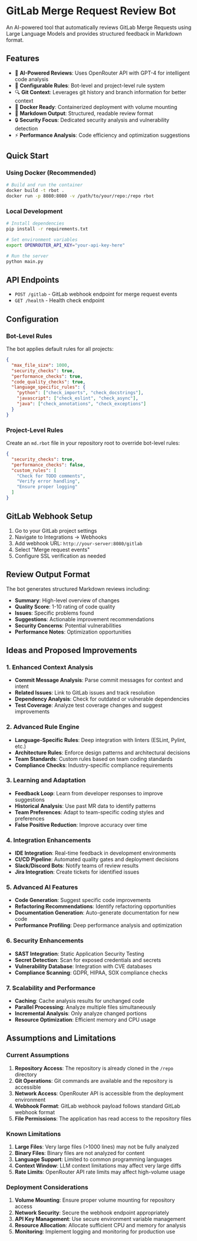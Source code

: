 # GitLab Merge Request Review Bot

An AI-powered tool that automatically reviews GitLab Merge Requests using Large Language Models and provides structured feedback in Markdown format.

## Features

- 🤖 **AI-Powered Reviews**: Uses OpenRouter API with GPT-4 for intelligent code analysis
- 🔧 **Configurable Rules**: Bot-level and project-level rule system
- 🔍 **Git Context**: Leverages git history and branch information for better context
- 🐳 **Docker Ready**: Containerized deployment with volume mounting
- 📝 **Markdown Output**: Structured, readable review format
- 🔒 **Security Focus**: Dedicated security analysis and vulnerability detection
- ⚡ **Performance Analysis**: Code efficiency and optimization suggestions

## Quick Start

### Using Docker (Recommended)

```bash
# Build and run the container
docker build -t rbot .
docker run -p 8080:8080 -v /path/to/your/repo:/repo rbot
```

### Local Development

```bash
# Install dependencies
pip install -r requirements.txt

# Set environment variables
export OPENROUTER_API_KEY="your-api-key-here"

# Run the server
python main.py
```

## API Endpoints

- `POST /gitlab` - GitLab webhook endpoint for merge request events
- `GET /health` - Health check endpoint

## Configuration

### Bot-Level Rules

The bot applies default rules for all projects:

```json
{
  "max_file_size": 1000,
  "security_checks": true,
  "performance_checks": true,
  "code_quality_checks": true,
  "language_specific_rules": {
    "python": ["check_imports", "check_docstrings"],
    "javascript": ["check_eslint", "check_async"],
    "java": ["check_annotations", "check_exceptions"]
  }
}
```

### Project-Level Rules

Create an `md.rbot` file in your repository root to override bot-level rules:

```json
{
  "security_checks": true,
  "performance_checks": false,
  "custom_rules": [
    "Check for TODO comments",
    "Verify error handling",
    "Ensure proper logging"
  ]
}
```

## GitLab Webhook Setup

1. Go to your GitLab project settings
2. Navigate to Integrations → Webhooks
3. Add webhook URL: `http://your-server:8080/gitlab`
4. Select "Merge request events"
5. Configure SSL verification as needed

## Review Output Format

The bot generates structured Markdown reviews including:

- **Summary**: High-level overview of changes
- **Quality Score**: 1-10 rating of code quality
- **Issues**: Specific problems found
- **Suggestions**: Actionable improvement recommendations
- **Security Concerns**: Potential vulnerabilities
- **Performance Notes**: Optimization opportunities

## Ideas and Proposed Improvements

### 1. Enhanced Context Analysis

- **Commit Message Analysis**: Parse commit messages for context and intent
- **Related Issues**: Link to GitLab issues and track resolution
- **Dependency Analysis**: Check for outdated or vulnerable dependencies
- **Test Coverage**: Analyze test coverage changes and suggest improvements

### 2. Advanced Rule Engine

- **Language-Specific Rules**: Deep integration with linters (ESLint, Pylint, etc.)
- **Architecture Rules**: Enforce design patterns and architectural decisions
- **Team Standards**: Custom rules based on team coding standards
- **Compliance Checks**: Industry-specific compliance requirements

### 3. Learning and Adaptation

- **Feedback Loop**: Learn from developer responses to improve suggestions
- **Historical Analysis**: Use past MR data to identify patterns
- **Team Preferences**: Adapt to team-specific coding styles and preferences
- **False Positive Reduction**: Improve accuracy over time

### 4. Integration Enhancements

- **IDE Integration**: Real-time feedback in development environments
- **CI/CD Pipeline**: Automated quality gates and deployment decisions
- **Slack/Discord Bots**: Notify teams of review results
- **Jira Integration**: Create tickets for identified issues

### 5. Advanced AI Features

- **Code Generation**: Suggest specific code improvements
- **Refactoring Recommendations**: Identify refactoring opportunities
- **Documentation Generation**: Auto-generate documentation for new code
- **Performance Profiling**: Deep performance analysis and optimization

### 6. Security Enhancements

- **SAST Integration**: Static Application Security Testing
- **Secret Detection**: Scan for exposed credentials and secrets
- **Vulnerability Database**: Integration with CVE databases
- **Compliance Scanning**: GDPR, HIPAA, SOX compliance checks

### 7. Scalability and Performance

- **Caching**: Cache analysis results for unchanged code
- **Parallel Processing**: Analyze multiple files simultaneously
- **Incremental Analysis**: Only analyze changed portions
- **Resource Optimization**: Efficient memory and CPU usage

## Assumptions and Limitations

### Current Assumptions

1. **Repository Access**: The repository is already cloned in the `/repo` directory
2. **Git Operations**: Git commands are available and the repository is accessible
3. **Network Access**: OpenRouter API is accessible from the deployment environment
4. **Webhook Format**: GitLab webhook payload follows standard GitLab webhook format
5. **File Permissions**: The application has read access to the repository files

### Known Limitations

1. **Large Files**: Very large files (>1000 lines) may not be fully analyzed
2. **Binary Files**: Binary files are not analyzed for content
3. **Language Support**: Limited to common programming languages
4. **Context Window**: LLM context limitations may affect very large diffs
5. **Rate Limits**: OpenRouter API rate limits may affect high-volume usage

### Deployment Considerations

1. **Volume Mounting**: Ensure proper volume mounting for repository access
2. **Network Security**: Secure the webhook endpoint appropriately
3. **API Key Management**: Use secure environment variable management
4. **Resource Allocation**: Allocate sufficient CPU and memory for analysis
5. **Monitoring**: Implement logging and monitoring for production use
